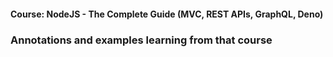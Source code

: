 #### Course: NodeJS - The Complete Guide (MVC, REST APIs, GraphQL, Deno) ####

### Annotations and examples learning from that course ###